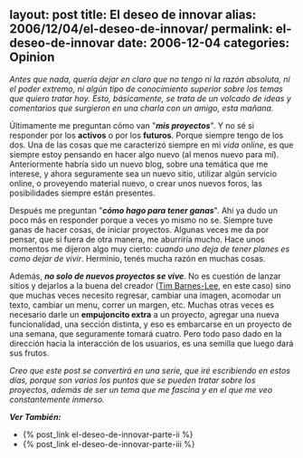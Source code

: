 layout: post
title: El deseo de innovar
alias: 2006/12/04/el-deseo-de-innovar/
permalink: el-deseo-de-innovar
date: 2006-12-04
categories: Opinion
---
_Antes que nada, quería dejar en claro que no tengo ni la razón absoluta, ni el poder extremo, ni algún tipo de conocimiento superior sobre los temas que quiero tratar hoy. Esto, básicamente, se trata de un volcado de ideas y comentarios que surgieron en una charla con un amigo, esta mañana._
<!--more-->

Últimamente me preguntan cómo van "**_mis proyectos_**". Y no sé si responder por los **activos** o por los **futuros**. Porque siempre tengo de los dos. Una de las cosas que me caracterizó siempre en mi _vida online_, es que siempre estoy pensando en hacer algo nuevo (al menos nuevo para mí). Anteriormente habría sido un nuevo blog, sobre una temática que me interese, y ahora seguramente sea un nuevo sitio, utilizar algún servicio online, o proveyendo material nuevo, o crear unos nuevos foros, las posibilidades siempre están presentes.

Después me preguntan "**_cómo hago para tener ganas_**". Ahi ya dudo un poco más en responder porque a veces yo mismo no se. Siempre tuve ganas de hacer cosas, de iniciar proyectos. Algunas veces me da por pensar, que si fuera de otra manera, me aburriría mucho. Hace unos momentos me dijeron algo muy cierto: _cuando uno deja de tener planes es como dejar de vivir_. Herminio, tenés mucha razón en muchas cosas.

Además, _**no solo de nuevos proyectos se vive**_. No es cuestión de lanzar sitios y dejarlos a la buena del creador (<a target="_blank" href="http://es.wikipedia.org/wiki/Tim_Berners-Lee">Tim Barnes-Lee</a>, en este caso) sino que muchas veces necesito regresar, cambiar una imagen, acomodar un texto, cambiar un menu, correr un margen, etc. Muchas otras veces es necesario darle un **empujoncito extra** a un proyecto, agregar una nueva funcionalidad, una sección distinta, y eso es embarcarse en un proyecto de una semana, que seguramente tomará cuatro. Pero todo paso dado en la dirección hacia la interacción de los usuarios, es una semilla que luego dará sus frutos.

_Creo que este post se convertirá en una serie, que iré escribiendo en estos días, porque son varios los puntos que se pueden tratar sobre los proyectos, además de ser un tema que me fascina y en el que me veo constantemente inmerso._

_**Ver También:**_
* {% post_link el-deseo-de-innovar-parte-ii %}
* {% post_link el-deseo-de-innovar-parte-iii %}